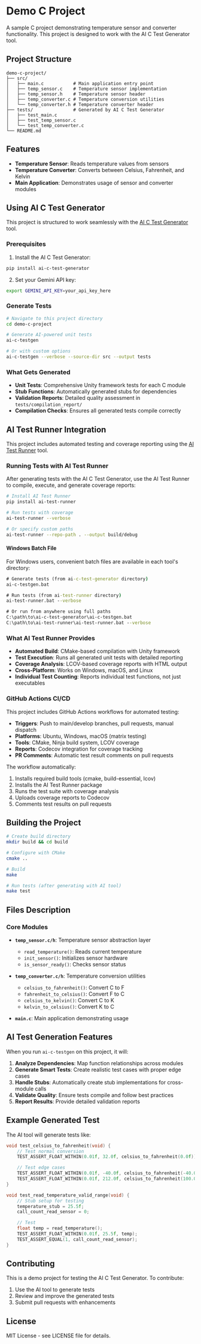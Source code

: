 # Demo C Project

A sample C project demonstrating temperature sensor and converter functionality. This project is designed to work with the AI C Test Generator tool.

## Project Structure

```
demo-c-project/
├── src/
│   ├── main.c           # Main application entry point
│   ├── temp_sensor.c    # Temperature sensor implementation
│   ├── temp_sensor.h    # Temperature sensor header
│   ├── temp_converter.c # Temperature conversion utilities
│   └── temp_converter.h # Temperature converter header
├── tests/               # Generated by AI C Test Generator
│   ├── test_main.c
│   ├── test_temp_sensor.c
│   └── test_temp_converter.c
└── README.md
```

## Features

- **Temperature Sensor**: Reads temperature values from sensors
- **Temperature Converter**: Converts between Celsius, Fahrenheit, and Kelvin
- **Main Application**: Demonstrates usage of sensor and converter modules

## Using AI C Test Generator

This project is structured to work seamlessly with the [AI C Test Generator](https://github.com/SwathantraPulicherla/ai-c-test-generator) tool.

### Prerequisites

1. Install the AI C Test Generator:
```bash
pip install ai-c-test-generator
```

2. Set your Gemini API key:
```bash
export GEMINI_API_KEY=your_api_key_here
```

### Generate Tests

```bash
# Navigate to this project directory
cd demo-c-project

# Generate AI-powered unit tests
ai-c-testgen

# Or with custom options
ai-c-testgen --verbose --source-dir src --output tests
```

### What Gets Generated

- **Unit Tests**: Comprehensive Unity framework tests for each C module
- **Stub Functions**: Automatically generated stubs for dependencies
- **Validation Reports**: Detailed quality assessment in `tests/compilation_report/`
- **Compilation Checks**: Ensures all generated tests compile correctly

## AI Test Runner Integration

This project includes automated testing and coverage reporting using the [AI Test Runner](https://github.com/SwathantraPulicherla/ai-test-runner) tool.

### Running Tests with AI Test Runner

After generating tests with the AI C Test Generator, use the AI Test Runner to compile, execute, and generate coverage reports:

```bash
# Install AI Test Runner
pip install ai-test-runner

# Run tests with coverage
ai-test-runner --verbose

# Or specify custom paths
ai-test-runner --repo-path . --output build/debug
```

#### Windows Batch File

For Windows users, convenient batch files are available in each tool's directory:

```cmd
# Generate tests (from ai-c-test-generator directory)
ai-c-testgen.bat

# Run tests (from ai-test-runner directory)
ai-test-runner.bat --verbose

# Or run from anywhere using full paths
C:\path\to\ai-c-test-generator\ai-c-testgen.bat
C:\path\to\ai-test-runner\ai-test-runner.bat --verbose
```

### What AI Test Runner Provides

- **Automated Build**: CMake-based compilation with Unity framework
- **Test Execution**: Runs all generated unit tests with detailed reporting
- **Coverage Analysis**: LCOV-based coverage reports with HTML output
- **Cross-Platform**: Works on Windows, macOS, and Linux
- **Individual Test Counting**: Reports individual test functions, not just executables

### GitHub Actions CI/CD

This project includes GitHub Actions workflows for automated testing:

- **Triggers**: Push to main/develop branches, pull requests, manual dispatch
- **Platforms**: Ubuntu, Windows, macOS (matrix testing)
- **Tools**: CMake, Ninja build system, LCOV coverage
- **Reports**: Codecov integration for coverage tracking
- **PR Comments**: Automatic test result comments on pull requests

The workflow automatically:
1. Installs required build tools (cmake, build-essential, lcov)
2. Installs the AI Test Runner package
3. Runs the test suite with coverage analysis
4. Uploads coverage reports to Codecov
5. Comments test results on pull requests

## Building the Project

```bash
# Create build directory
mkdir build && cd build

# Configure with CMake
cmake ..

# Build
make

# Run tests (after generating with AI tool)
make test
```

## Files Description

### Core Modules

- **`temp_sensor.c/h`**: Temperature sensor abstraction layer
  - `read_temperature()`: Reads current temperature
  - `init_sensor()`: Initializes sensor hardware
  - `is_sensor_ready()`: Checks sensor status

- **`temp_converter.c/h`**: Temperature conversion utilities
  - `celsius_to_fahrenheit()`: Convert C to F
  - `fahrenheit_to_celsius()`: Convert F to C
  - `celsius_to_kelvin()`: Convert C to K
  - `kelvin_to_celsius()`: Convert K to C

- **`main.c`**: Main application demonstrating usage

## AI Test Generation Features

When you run `ai-c-testgen` on this project, it will:

1. **Analyze Dependencies**: Map function relationships across modules
2. **Generate Smart Tests**: Create realistic test cases with proper edge cases
3. **Handle Stubs**: Automatically create stub implementations for cross-module calls
4. **Validate Quality**: Ensure tests compile and follow best practices
5. **Report Results**: Provide detailed validation reports

## Example Generated Test

The AI tool will generate tests like:

```c
void test_celsius_to_fahrenheit(void) {
    // Test normal conversion
    TEST_ASSERT_FLOAT_WITHIN(0.01f, 32.0f, celsius_to_fahrenheit(0.0f));

    // Test edge cases
    TEST_ASSERT_FLOAT_WITHIN(0.01f, -40.0f, celsius_to_fahrenheit(-40.0f));
    TEST_ASSERT_FLOAT_WITHIN(0.01f, 212.0f, celsius_to_fahrenheit(100.0f));
}

void test_read_temperature_valid_range(void) {
    // Stub setup for testing
    temperature_stub = 25.5f;
    call_count_read_sensor = 0;

    // Test
    float temp = read_temperature();
    TEST_ASSERT_FLOAT_WITHIN(0.01f, 25.5f, temp);
    TEST_ASSERT_EQUAL(1, call_count_read_sensor);
}
```

## Contributing

This is a demo project for testing the AI C Test Generator. To contribute:

1. Use the AI tool to generate tests
2. Review and improve the generated tests
3. Submit pull requests with enhancements

## License

MIT License - see LICENSE file for details.